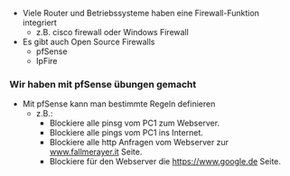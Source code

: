 * Viele Router und Betriebssysteme haben eine Firewall-Funktion integriert
	* z.B. cisco firewall oder Windows Firewall
* Es gibt auch Open Source Firewalls
	* pfSense
	* IpFire
	
	
### Wir haben mit pfSense übungen gemacht


* Mit pfSense kann man bestimmte Regeln definieren
	* z.B.:
		* Blockiere alle pinsg vom PC1 zum Webserver.
		* Blockiere alle pings vom PC1 ins Internet.
		* Blockiere alle http Anfragen vom Webserver zur www.fallmerayer.it Seite.
		* Blockiere für den Webserver die https://www.google.de Seite.
		